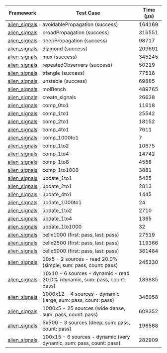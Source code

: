 | Framework | Test Case | Time (μs) |
| --- | --- | --- |
| [alien_signals](https://github.com/medz/alien-signals-dart) | avoidablePropagation (success) | 164169 |
| [alien_signals](https://github.com/medz/alien-signals-dart) | broadPropagation (success) | 316551 |
| [alien_signals](https://github.com/medz/alien-signals-dart) | deepPropagation (success) | 98717 |
| [alien_signals](https://github.com/medz/alien-signals-dart) | diamond (success) | 209691 |
| [alien_signals](https://github.com/medz/alien-signals-dart) | mux (success) | 345245 |
| [alien_signals](https://github.com/medz/alien-signals-dart) | repeatedObservers (success) | 50219 |
| [alien_signals](https://github.com/medz/alien-signals-dart) | triangle (success) | 77518 |
| [alien_signals](https://github.com/medz/alien-signals-dart) | unstable (success) | 69885 |
| [alien_signals](https://github.com/medz/alien-signals-dart) | molBench | 489765 |
| [alien_signals](https://github.com/medz/alien-signals-dart) | create_signals | 26638 |
| [alien_signals](https://github.com/medz/alien-signals-dart) | comp_0to1 | 11618 |
| [alien_signals](https://github.com/medz/alien-signals-dart) | comp_1to1 | 25542 |
| [alien_signals](https://github.com/medz/alien-signals-dart) | comp_2to1 | 18152 |
| [alien_signals](https://github.com/medz/alien-signals-dart) | comp_4to1 | 7611 |
| [alien_signals](https://github.com/medz/alien-signals-dart) | comp_1000to1 | 7 |
| [alien_signals](https://github.com/medz/alien-signals-dart) | comp_1to2 | 10675 |
| [alien_signals](https://github.com/medz/alien-signals-dart) | comp_1to4 | 14742 |
| [alien_signals](https://github.com/medz/alien-signals-dart) | comp_1to8 | 4558 |
| [alien_signals](https://github.com/medz/alien-signals-dart) | comp_1to1000 | 3881 |
| [alien_signals](https://github.com/medz/alien-signals-dart) | update_1to1 | 5425 |
| [alien_signals](https://github.com/medz/alien-signals-dart) | update_2to1 | 2813 |
| [alien_signals](https://github.com/medz/alien-signals-dart) | update_4to1 | 1445 |
| [alien_signals](https://github.com/medz/alien-signals-dart) | update_1000to1 | 24 |
| [alien_signals](https://github.com/medz/alien-signals-dart) | update_1to2 | 2710 |
| [alien_signals](https://github.com/medz/alien-signals-dart) | update_1to4 | 1365 |
| [alien_signals](https://github.com/medz/alien-signals-dart) | update_1to1000 | 32 |
| [alien_signals](https://github.com/medz/alien-signals-dart) | cellx1000 (first: pass, last: pass) | 27519 |
| [alien_signals](https://github.com/medz/alien-signals-dart) | cellx2500 (first: pass, last: pass) | 119366 |
| [alien_signals](https://github.com/medz/alien-signals-dart) | cellx5000 (first: pass, last: pass) | 381484 |
| [alien_signals](https://github.com/medz/alien-signals-dart) | 10x5 - 2 sources - read 20.0% (simple, sum: pass, count: pass) | 245330 |
| [alien_signals](https://github.com/medz/alien-signals-dart) | 10x10 - 6 sources - dynamic - read 20.0% (dynamic, sum: pass, count: pass) | 189885 |
| [alien_signals](https://github.com/medz/alien-signals-dart) | 1000x12 - 4 sources - dynamic (large, sum: pass, count: pass) | 346058 |
| [alien_signals](https://github.com/medz/alien-signals-dart) | 1000x5 - 25 sources (wide dense, sum: pass, count: pass) | 608352 |
| [alien_signals](https://github.com/medz/alien-signals-dart) | 5x500 - 3 sources (deep, sum: pass, count: pass) | 196568 |
| [alien_signals](https://github.com/medz/alien-signals-dart) | 100x15 - 6 sources - dynamic (very dynamic, sum: pass, count: pass) | 282909 |
